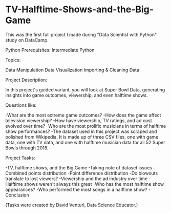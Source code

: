 # TV-Halftime-Shows-and-the-Big-Game
This was the first full project I made during "Data Scientist with Python" study on DataCamp.

Python Prerequisites: Intermediate Python

Topics:

Data Manipulation
Data Visualization
Importing & Cleaning Data

Project Description:

In this project's guided variant, you will look at Super Bowl Data, generating insights into game outcomes, viewership, and even halftime shows.

Questions like:

-What are the most extreme game outcomes?
-How does the game affect television viewership?
-How have viewership, TV ratings, and ad cost evolved over time?
-Who are the most prolific musicians in terms of halftime show performances?
-The dataset used in this project was scraped and polished from Wikipedia. It is made up of three CSV files, one with game data, one with TV data, and one with halftime musician data for all 52 Super Bowls through 2018.

Project Tasks:

-TV, halftime shows, and the Big Game
-Taking note of dataset issues
-Combined points distribution
-Point difference distribution
-Do blowouts translate to lost viewers?
-Viewership and the ad industry over time
-Halftime shows weren't always this great
-Who has the most halftime show appearances?
-Who performed the most songs in a halftime show?
-Conclusion

(Tasks were created by David Venturi, Data Science Educator.)

